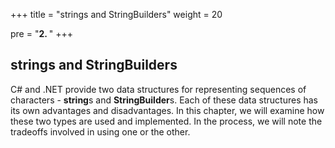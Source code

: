 +++
title = "strings and StringBuilders"
weight = 20

pre = "<b>2. </b>"
+++

## **string**s and **StringBuilder**s

C# and .NET provide two data structures for representing
sequences of characters - **string**s and **StringBuilder**s. Each of
these data structures has its own advantages and disadvantages. In this
chapter, we will examine how these two types are used and implemented.
In the process, we will note the tradeoffs involved in using one or the
other.
